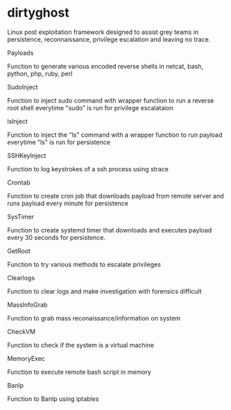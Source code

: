 # dirtyghost
Linux post exploitation framework designed to assist grey teams in persistence, reconnaissance, privilege escalation and leaving no trace.


Payloads

Function to generate various encoded reverse shells in netcat, bash, python, php, ruby, perl

SudoInject

Function to inject sudo command with wrapper function to run a reverse root shell everytime "sudo" is run for privilege escalataion

lsInject

Function to inject the "ls" command with a wrapper function to run payload everytime "ls" is run for persistence

SSHKeyInject

Function to log keystrokes of a ssh process using strace

Crontab

Function to create cron job that downloads payload from remote server and runs payload every minute for persistence

SysTimer

Function to create systemd timer that downloads and executes payload every 30 seconds for persistence.

GetRoot

Function to try various methods to escalate privileges

Clearlogs

Function to clear logs and make investigation with forensics difficult

MassInfoGrab

Function to grab mass reconaissance/information on system

CheckVM

Function to check if the system is a virtual machine

MemoryExec

Function to execute remote bash script in memory

BanIp

Function to BanIp using iptables
